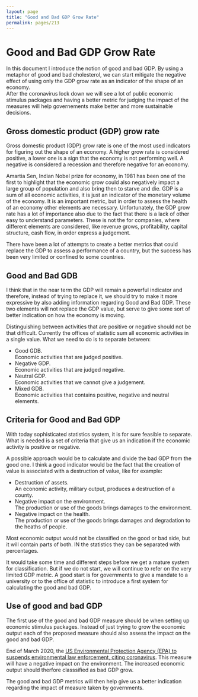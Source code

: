 ```yaml
---
layout: page
title: "Good and Bad GDP Grow Rate"
permalink: pages/213
---
```


# Good and Bad GDP Grow Rate

In this document I introduce the notion of good and bad GDP. By using a metaphor of good and bad cholesterol, we can start mitigate the negative effect of using only the GDP grow rate as an indicator of the shape of an economy.  
 After the coronavirus lock down we will see a lot of public economic stimulus packages and having a better metric for judging the impact of the measures will help governements make better and more sustainable decisions.

## Gross domestic product (GDP) grow rate

Gross domestic product (GDP) grow rate is one of the most used indicators for figuring out the shape of an economy. A higher grow rate is considered positive, a lower one is a sign that the economy is not performing well. A negative is considered a recession and therefore negative for an economy.

Amartia Sen, Indian Nobel prize for economy, in 1981 has been one of the first to highlight that the economic grow could also negatively impact a large group of population and also bring then to starve and die. GDP is a sum of all economic activities, it is just an indicator of the monetary volume of the economy. It is an important metric, but in order to assess the health of an economy other elements are necessary. Unfortunately, the GDP grow rate has a lot of importance also due to the fact that there is a lack of other easy to understand parameters. These is not the for companies, where different elements are considered, like revenue grows, profitability, capital structure, cash flow, in order express a judgement.

There have been a lot of attempts to create a better metrics that could replace the GDP to assess a performance of a country, but the success has been very limited or confined to some countries.

## Good and Bad GDB

I think that in the near term the GDP will remain a powerful indicator and therefore, instead of trying to replace it, we should try to make it more expressive by also adding information regarding Good and Bad GDP. These two elements will not replace the GDP value, but serve to give some sort of better indication on how the economy is moving.

Distinguishing between activities that are positive or negative should not be that difficult. Currently the offices of statistic sum all economic activities in a single value. What we need to do is to separate between:

* Good GDB.  
 Economic activities that are judged positive.
* Negative GDP.  
 Economic activities that are judged negative.
* Neutral GDP.  
 Economic activities that we cannot give a judgement.
* Mixed GDB.  
 Economic activities that contains positive, negative and neutral elements.

## Criteria for Good and Bad GDP

With today sophisticated statistics system, it is for sure feasible to separate. What is needed is a set of criteria that give us an indication if the economic activity is positive or negative.

A possible approach would be to calculate and divide the bad GDP from the good one. I think a good indicator would be the fact that the creation of value is associated with a destruction of value, like for example:

* Destruction of assets.  
 An economic activity, military output, produces a destruction of a county.
* Negative impact on the environment.  
 The production or use of the goods brings damages to the environment.
* Negative impact on the health.  
 The production or use of the goods brings damages and degradation to the heaths of people.

Most economic output would not be classified on the good or bad side, but it will contain parts of both. IN the statistics they can be separated with percentages.

It would take some time and different steps before we get a mature system for classification. But if we do not start, we will continue to refer on the very limited GDP metric. A good start is for governments to give a mandate to a university or to the office of statistic to introduce a first system for calculating the good and bad GDP.

## Use of good and bad GDP

The first use of the good and bad GDP measure should be when setting up economic stimulus packages. Instead of just trying to grow the economic output each of the proposed measure should also assess the impact on the good and bad GDP.

End of March 2020, the [US Environmental Protection Agency (EPA) to suspends environmental law enforcement, citing coronavirus](https://ww.electrek.co/2020/03/27/epa-suspends-environmental-law-enforcement-citing-coronavirus/). This measure will have a negative impact on the environment. The increased economic output should therfore classsified as bad GDP grow.

The good and bad GDP metrics will then help give us a better indication regarding the impact of measure taken by governments.

